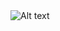 <img src="https://mega.nz/file/0qJyTazZ#h9_P4GacH-NLToUrPCziqUOn1lH2LYsSZ5EWqRsijkk" alt="Alt text" title="Optional title">
